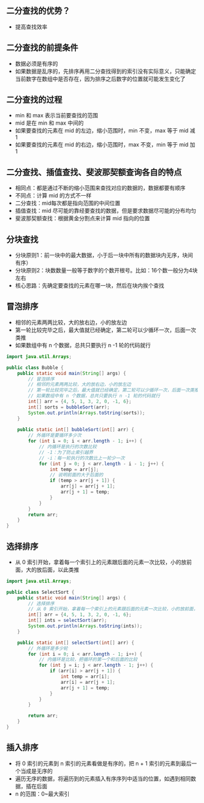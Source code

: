 ## 二分查找的优势？
* 提高查找效率

## 二分查找的前提条件
* 数据必须是有序的
* 如果数据是乱序的，先排序再用二分查找得到的索引没有实际意义，只能确定当前数字在数组中是否存在，因为排序之后数字的位置就可能发生变化了

## 二分查找的过程
* min 和 max 表示当前要查找的范围
* mid 是在 min 和 max 中间的
* 如果要查找的元素在 mid 的左边，缩小范围时，min 不变，max 等于 mid 减 1
* 如果要查找的元素在 mid 的右边，缩小范围时，max 不变，min 等于 mid 加 1

## 二分查找、插值查找、斐波那契额查询各自的特点
* 相同点：都是通过不断的缩小范围来查找对应的数据的，数据都要有顺序
* 不同点：计算 mid 的方式不一样
* 二分查找：mid每次都是指向范围的中间位置
* 插值查找：mid 尽可能的靠经要查找的数据，但是要求数据尽可能的分布均匀
* 斐波那契额查找：根据黄金分割点来计算 mid 指向的位置

## 分块查找
* 分块原则1：前一块中的最大数据，小于后一块中所有的数据块内无序，块间有序）
* 分块原则2：块数数量一般等于数字的个数开根号。比如：16个数一般分为4块左右
* 核心思路：先确定要查找的元素在哪一块，然后在块内挨个查找

## 冒泡排序
* 相邻的元素两两比较，大的放右边，小的放左边
* 第一轮比较完毕之后，最大值就已经确定，第二轮可以少循环一次，后面一次类推
* 如果数组中有 n 个数据，总共只要执行 n -1 轮的代码就行
```java
import java.util.Arrays;

public class Bubble {
    public static void main(String[] args) {
        // 冒泡排序
        // 相邻的元素两两比较，大的放右边，小的放左边
        // 第一轮比较完毕之后，最大值就已经确定，第二轮可以少循环一次，后面一次类推
        // 如果数组中有 n 个数据，总共只要执行 n -1 轮的代码就行
        int[] arr = {4, 5, 1, 3, 2, 0, -1, 6};
        int[] sorts = bubbleSort(arr);
        System.out.println(Arrays.toString(sorts));
    }
    
    public static int[] bubbleSort(int[] arr) {
        // 外循环是要循环多少次
        for (int i = 0; i < arr.length - 1; i++) {
            // 内循环是执行的次数比较
            // -1：为了防止索引越界
            // -i：每一轮执行的次数比上一轮少一次
            for (int j = 0; j < arr.length - i - 1; j++) {
                int temp = arr[j];
                // 说明前面的大于后面的
                if (temp > arr[j + 1]) {
                    arr[j] = arr[j + 1];
                    arr[j + 1] = temp;
                }
            }
        }
        return arr;
    }
}
```

## 选择排序
* 从 0 索引开始，拿着每一个索引上的元素跟后面的元素一次比较，小的放前面，大的放后面，以此类推
```java
import java.util.Arrays;

public class SelectSort {
    public static void main(String[] args) {
        // 选择排序
        // 从 0 索引开始，拿着每一个索引上的元素跟后面的元素一次比较，小的放前面，大的放后面，以此类推
        int[] arr = {4, 5, 1, 3, 2, 0, -1, 6};
        int[] ints = selectSort(arr);
        System.out.println(Arrays.toString(ints));
    }

    public static int[] selectSort(int[] arr) {
        // 外循环是多少轮
        for (int i = 0; i < arr.length - 1; i++) {
            // 内循环是比较，把循环的第一个和后面的比较
            for (int j = i; j < arr.length - 1; j++) {
                if (arr[i] > arr[j + 1]) {
                    int temp = arr[i];
                    arr[i] = arr[j + 1];
                    arr[j + 1] = temp;
                }
            }
        }

        return arr;
    }
}
```
 ## 插入排序
* 将 0 索引的元素到 n 索引的元素看做是有序的，把 n + 1 索引的元素到最后一个当成是无序的
* 遍历无序的数据，将遍历到的元素插入有序序列中适当的位置，如遇到相同数据，插在后面
* n 的范围：0~最大索引